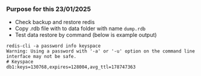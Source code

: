 ### Purpose for this 23/01/2025
- Check backup and restore redis
- Copy .rdb file with to data folder with name `dump.rdb`
- Test data restore by command (below is example output)
```
redis-cli -a password info keyspace
Warning: Using a password with '-a' or '-u' option on the command line interface may not be safe.
# Keyspace
db1:keys=130768,expires=128004,avg_ttl=178747363
```